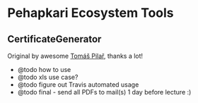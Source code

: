 # Pehapkari Ecosystem Tools

## CertificateGenerator

Original by awesome [Tomáš Pilař](https://www.tomaspilar.cz/), thanks a lot!

- @todo how to use
- @todo xls use case?
- @todo figure out Travis automated usage 
- @todo final - send all PDFs to mail(s) 1 day before lecture :)
